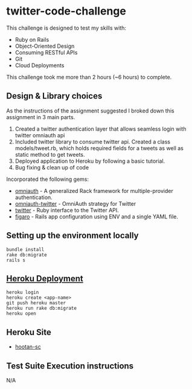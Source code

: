 # twitter-code-challenge

This challenge is designed to test my skills with:

* Ruby on Rails
* Object-Oriented Design
* Consuming RESTful APIs
* Git
* Cloud Deployments

This challenge took me more than 2 hours (~6 hours) to complete.

## Design & Library choices

As the instructions of the assignment suggested I broked down this assignment in 3 main parts.

1. Created a twitter authentication layer that allows seamless login with twitter omniauth api
2. Included twitter library to consume twitter api. Created a class models/tweet.rb, which holds required fields for a tweets as well as static method to get tweets.
3. Deployed application to Heroku by following a basic tutorial.
4. Bug fixing & clean up of code

Incorporated the following gems:

* [omniauth](https://rubygems.org/gems/omniauth/versions/1.3.1) - A generalized Rack framework for multiple-provider authentication.
* [omniauth-twitter](https://rubygems.org/gems/omniauth-twitter) - OmniAuth strategy for Twitter
* [twitter](https://rubygems.org/gems/twitter) - Ruby interface to the Twitter API.
* [figaro](https://rubygems.org/gems/figaro/versions/1.1.1) - Rails app configuration using ENV and a single YAML file.

## Setting up the environment locally

    bundle install
    rake db:migrate
    rails s

## [Heroku Deployment](http://docs.railsbridge.org/intro-to-rails/deploying_to_heroku)

    heroku login
    heroku create <app-name>
    git push heroku master
    heroku run rake db:migrate
    heroku open

## Heroku Site

* [hootan-sc](https://hootan-sc.herokuapp.com)

## Test Suite Execution instructions

N/A